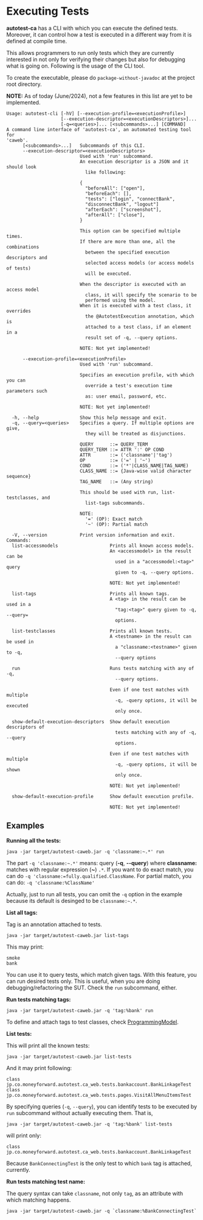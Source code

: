 # Executing Tests

**autotest-ca** has a CLI with which you can execute the defined tests.
Moreover, it can control how a test is executed in a different way from it is defined at compile time.

This allows programmers to run only tests which they are currently interested in not only for verifying their changes but also for debugging what is going on.
Following is the usage of the CLI tool.

To create the executable, please do `package-without-javadoc` at the project root directory.

**NOTE:** As of today (June/2024), not a few features in this list are yet to be implemented.  

```text
Usage: autotest-cli [-hV] [--execution-profile=<executionProfile>]
                    [--execution-descriptor=<executionDescriptors>]...
                    [-q=<queries>]... [<subcommands>...] [COMMAND]
A command line interface of 'autotest-ca', an automated testing tool for
'caweb'.
      [<subcommands>...]   Subcommands of this CLI.
      --execution-descriptor=<executionDescriptors>
                           Used with 'run' subcommand.
                           An execution descriptor is a JSON and it should look
                             like following:

                           {
                             "beforeAll": ["open"],
                             "beforeEach": [],
                             "tests": ["login", "connectBank",
                             "disconnectBank", "logout"]
                             "afterEach": ["screenshot"],
                             "afterAll": ["close"],
                           }

                           This option can be specified multiple times.
                           If there are more than one, all the combinations
                             between the specified execution descriptors and
                             selected access models (or access models of tests)
                             will be executed.

                           When the descriptor is executed with an access model
                             class, it will specify the scenario to be
                             performed using the model.
                           When it is executed with a test class, it overrides
                             the @AutotestExecution annotation, which is
                             attached to a test class, if an element in a
                             result set of -q, --query options.

                           NOTE: Not yet implemented!

      --execution-profile=<executionProfile>
                           Used with 'run' subcommand.

                           Specifies an execution profile, with which you can
                             override a test's execution time parameters such
                             as: user email, password, etc.

                           NOTE: Not yet implemented!

  -h, --help               Show this help message and exit.
  -q, --query=<queries>    Specifies a query. If multiple options are give,
                             they will be treated as disjunctions.

                           QUERY      ::= QUERY_TERM
                           QUERY_TERM ::= ATTR ':' OP COND
                           ATTR       ::= ('classname'|'tag')
                           OP         ::= ('=' | '~')
                           COND       ::= ('*'|CLASS_NAME|TAG_NAME)
                           CLASS_NAME ::= {Java-wise valid character sequence}
                           TAG_NAME   ::= (Any string)

                           This should be used with run, list-testclasses, and
                             list-tags subcommands.

                           NOTE:
                             '=' (OP): Exact match
                             '~' (OP): Partial match

  -V, --version            Print version information and exit.
Commands:
  list-accessmodels                   Prints all known access models.
                                      An <accessmodel> in the result can be
                                        used in a "accessmodel:<tag>" query
                                        given to -q, --query options.

                                      NOTE: Not yet implemented!

  list-tags                           Prints all known tags.
                                      A <tag> in the result can be used in a
                                        "tag:<tag>" query given to -q, --query=
                                        options.

  list-testclasses                    Prints all known tests.
                                      A <testname> in the result can be used in
                                        a "classname:<testname>" given to -q,
                                        --query options

  run                                 Runs tests matching with any of -q,
                                        --query options.

                                      Even if one test matches with multiple
                                        -q, -query options, it will be executed
                                        only once.

  show-default-execution-descriptors  Show default execution descriptors of
                                        tests matching with any of -q, --query
                                        options.

                                      Even if one test matches with multiple
                                        -q, -query options, it will be shown
                                        only once.

                                      NOTE: Not yet implemented!

  show-default-execution-profile      Show default execution profile.

                                      NOTE: Not yet implemented!
```

## Examples

**Running all the tests:**

```text
java -jar target/autotest-caweb.jar -q 'classname:~.*' run
```

The part `-q 'classname:~.*'` means: query (**-q**, **--query**) where **classname:** matches with regular expression (**~**) `.*`.
If you want to do exact match, you can do `-q 'classname:=fully.qualified.ClassName`.
For partial match, you can do: `-q 'classname:%ClassName'`

Actually, just to run all tests, you can omit the `-q` option in the example because its default is desinged to be `classname:~.*`. 

**List all tags:**

Tag is an annotation attached to tests.

```text
java -jar target/autotest-caweb.jar list-tags
```

This may print:
```text
smoke
bank
```

You can use it to query tests, which match given tags.
With this feature, you can run desired tests only.
This is useful, when you are doing debugging/refactoring the SUT.
Check the `run` subcommand, either.

**Run tests matching tags:**

```text
java -jar target/autotest-caweb.jar -q 'tag:%bank' run
```

To define and attach tags to test classes, check [ProgrammingModel](ProgrammingModel.md).

**List tests:**

This will print all the known tests:

```text
java -jar target/autotest-caweb.jar list-tests
```

And it may print following:

```text
class jp.co.moneyforward.autotest.ca_web.tests.bankaccount.BankLinkageTest
class jp.co.moneyforward.autotest.ca_web.tests.pages.VisitAllMenuItemsTest
```

By specifying queries (`-q`, `--query`), you can identify tests to be executed by `run` subcommand without actually executing them.
That is, 

```text
java -jar target/autotest-caweb.jar -q 'tag:%bank' list-tests
```

will print only:

```text
class jp.co.moneyforward.autotest.ca_web.tests.bankaccount.BankLinkageTest
```

Because `BankConnectingTest` is the only test to which `bank` tag is attached, currently.

**Run tests matching test name:**

The query syntax can take `classname`, not only `tag`, as an attribute with which matching happens.

```text
java -jar target/autotest-caweb.jar -q `classname:%BankConnectingTest`
```



